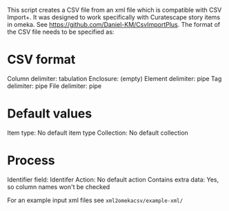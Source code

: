 This script creates a CSV file from an xml file which is compatible with CSV Import+. It was designed to work specifically with Curatescape story items in omeka. See https://github.com/Daniel-KM/CsvImportPlus. The format of the CSV file needs to be specified as:

CSV format
==========
Column delimiter: tabulation
Enclosure: (empty)
Element delimiter: pipe
Tag delimiter: pipe
File delimiter: pipe

Default values
==============
Item type: No default item type
Collection: No default collection

Process
=======
Identifier field: Identifer
Action: No default action
Contains extra data: Yes, so column names won't be checked


For an example input xml files see `xml2omekacsv/example-xml/`
